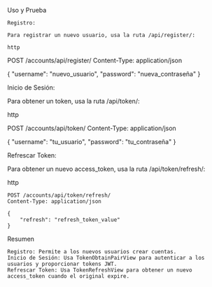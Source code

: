 Uso y Prueba

    Registro:

    Para registrar un nuevo usuario, usa la ruta /api/register/:

    http

POST /accounts/api/register/
Content-Type: application/json

{
    "username": "nuevo_usuario",
    "password": "nueva_contraseña"
}

Inicio de Sesión:

Para obtener un token, usa la ruta /api/token/:

http

POST /accounts/api/token/
Content-Type: application/json

{
    "username": "tu_usuario",
    "password": "tu_contraseña"
}

Refrescar Token:

Para obtener un nuevo access_token, usa la ruta /api/token/refresh/:

http

    POST /accounts/api/token/refresh/
    Content-Type: application/json

    {
        "refresh": "refresh_token_value"
    }

Resumen

    Registro: Permite a los nuevos usuarios crear cuentas.
    Inicio de Sesión: Usa TokenObtainPairView para autenticar a los usuarios y proporcionar tokens JWT.
    Refrescar Token: Usa TokenRefreshView para obtener un nuevo access_token cuando el original expire.

